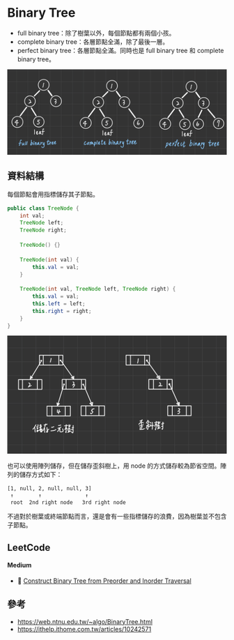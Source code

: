 # Binary Tree

* full binary tree：除了樹葉以外，每個節點都有兩個小孩。
* complete binary tree：各層節點全滿，除了最後一層。
* perfect binary tree：各層節點全滿。同時也是 full binary tree 和 complete binary tree。

![](/images/Template/binary_tree-1.png)

## 資料結構
每個節點會用指標儲存其子節點。
```java
public class TreeNode {
    int val;
    TreeNode left;
    TreeNode right;

    TreeNode() {}

    TreeNode(int val) {
        this.val = val;
    }

    TreeNode(int val, TreeNode left, TreeNode right) {
        this.val = val;
        this.left = left;
        this.right = right;
    }
}
```

![](/images/Template/binary_tree-2.png)

也可以使用陣列儲存，但在儲存歪斜樹上，用 node 的方式儲存較為節省空間。陣列的儲存方式如下：
```
[1, null, 2, null, null, 3]
 ↑        ↑              ↑
 root  2nd right node   3rd right node
```

不過對於樹葉或終端節點而言，還是會有一些指標儲存的浪費，因為樹葉並不包含子節點。

## LeetCode
#### Medium
* 👑 [Construct Binary Tree from Preorder and Inorder Traversal](https://leetcode.com/problems/construct-binary-tree-from-preorder-and-inorder-traversal/)

## 參考
* https://web.ntnu.edu.tw/~algo/BinaryTree.html
* https://ithelp.ithome.com.tw/articles/10242571